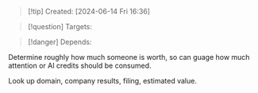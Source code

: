 
>[!tip] Created: [2024-06-14 Fri 16:36]

>[!question] Targets: 

>[!danger] Depends: 

Determine roughly how much someone is worth, so can guage how much attention or AI credits should be consumed.

Look up domain, company results, filing, estimated value.